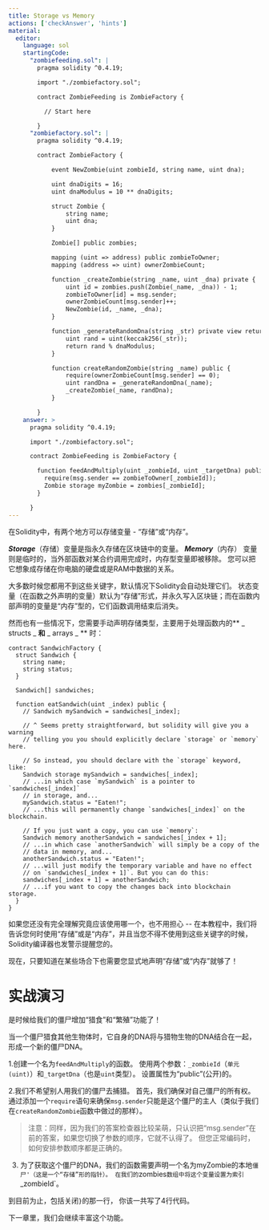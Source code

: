 ```yaml
---
title: Storage vs Memory
actions: ['checkAnswer', 'hints']
material:
  editor:
    language: sol
    startingCode:
      "zombiefeeding.sol": |
        pragma solidity ^0.4.19;

        import "./zombiefactory.sol";

        contract ZombieFeeding is ZombieFactory {

          // Start here

        }
      "zombiefactory.sol": |
        pragma solidity ^0.4.19;

        contract ZombieFactory {

            event NewZombie(uint zombieId, string name, uint dna);

            uint dnaDigits = 16;
            uint dnaModulus = 10 ** dnaDigits;

            struct Zombie {
                string name;
                uint dna;
            }

            Zombie[] public zombies;

            mapping (uint => address) public zombieToOwner;
            mapping (address => uint) ownerZombieCount;

            function _createZombie(string _name, uint _dna) private {
                uint id = zombies.push(Zombie(_name, _dna)) - 1;
                zombieToOwner[id] = msg.sender;
                ownerZombieCount[msg.sender]++;
                NewZombie(id, _name, _dna);
            }

            function _generateRandomDna(string _str) private view returns (uint) {
                uint rand = uint(keccak256(_str));
                return rand % dnaModulus;
            }

            function createRandomZombie(string _name) public {
                require(ownerZombieCount[msg.sender] == 0);
                uint randDna = _generateRandomDna(_name);
                _createZombie(_name, randDna);
            }

        }
    answer: >
      pragma solidity ^0.4.19;

      import "./zombiefactory.sol";

      contract ZombieFeeding is ZombieFactory {

        function feedAndMultiply(uint _zombieId, uint _targetDna) public {
          require(msg.sender == zombieToOwner[_zombieId]);
          Zombie storage myZombie = zombies[_zombieId];
        }

      }
---
```


在Solidity中，有两个地方可以存储变量 - “存储”或“内存”。

**_Storage_**（存储）变量是指永久存储在区块链中的变量。 **_Memory_**（内存） 变量则是临时的，当外部函数对某合约调用完成时，内存型变量即被移除。 您可以把它想象成存储在你电脑的硬盘或是RAM中数据的关系。

大多数时候您都用不到这些关键字，默认情况下Solidity会自动处理它们。 状态变量（在函数之外声明的变量）默认为“存储”形式，并永久写入区块链；而在函数内部声明的变量是“内存”型的，它们函数调用结束后消失。

然而也有一些情况下，您需要手动声明存储类型，主要用于处理函数内的** _ structs _ **和** _ arrays _ ** 时：


```
contract SandwichFactory {
  struct Sandwich {
    string name;
    string status;
  }

  Sandwich[] sandwiches;

  function eatSandwich(uint _index) public {
    // Sandwich mySandwich = sandwiches[_index];

    // ^ Seems pretty straightforward, but solidity will give you a warning
    // telling you you should explicitly declare `storage` or `memory` here.

    // So instead, you should declare with the `storage` keyword, like:
    Sandwich storage mySandwich = sandwiches[_index];
    // ...in which case `mySandwich` is a pointer to `sandwiches[_index]`
    // in storage, and...
    mySandwich.status = "Eaten!";
    // ...this will permanently change `sandwiches[_index]` on the blockchain.

    // If you just want a copy, you can use `memory`:
    Sandwich memory anotherSandwich = sandwiches[_index + 1];
    // ...in which case `anotherSandwich` will simply be a copy of the 
    // data in memory, and...
    anotherSandwich.status = "Eaten!";
    // ...will just modify the temporary variable and have no effect 
    // on `sandwiches[_index + 1]`. But you can do this:
    sandwiches[_index + 1] = anotherSandwich;
    // ...if you want to copy the changes back into blockchain storage.
  }
}
```

如果您还没有完全理解究竟应该使用哪一个，也不用担心 -- 在本教程中，我们将告诉您何时使用“存储”或是“内存”，并且当您不得不使用到这些关键字的时候，Solidity编译器也发警示提醒您的。

现在，只要知道在某些场合下也需要您显式地声明“存储”或“内存”就够了！

# 实战演习

是时候给我们的僵尸增加“猎食”和“繁殖”功能了！

当一个僵尸猎食其他生物体时，它自身的DNA将与猎物生物的DNA结合在一起，形成一个新的僵尸DNA。

1.创建一个名为`feedAndMultiply`的函数。 使用两个参数：`_zombieId`（`单元(uint)`）和`_targetDna`（也是`uint`类型）。 设置属性为“public”(公开)的。

2.我们不希望别人用我们的僵尸去捕猎。 首先，我们确保对自己僵尸的所有权。 通过添加一个`require`语句来确保`msg.sender`只能是这个僵尸的主人（类似于我们在`createRandomZombie`函数中做过的那样）。

>注意：同样，因为我们的答案检查器比较呆萌，只认识把“msg.sender”在前的答案，如果您切换了参数的顺序，它就不认得了。 但您正常编码时，如何安排参数顺序都是正确的。

3. 为了获取这个僵尸的DNA，我们的函数需要声明一个名为myZombie的本地`僵尸'（这是一个“存储”形的指针）。 在我们的`zombies`数组中将这个变量设置为索引`_zombieId`。

到目前为止，包括关闭`}`的那一行， 你该一共写了4行代码。

下一章里，我们会继续丰富这个功能。
